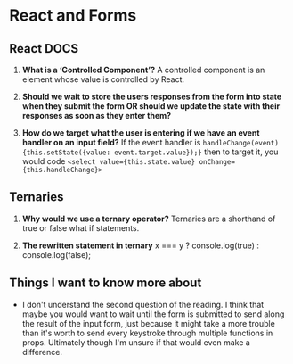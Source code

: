 # React and Forms

## React DOCS

1. **What is a ‘Controlled Component’?** A controlled component is an element whose value is controlled by React.

2. **Should we wait to store the users responses from the form into state when they submit the form OR should we update the state with their responses as soon as they enter them?**

3. **How do we target what the user is entering if we have an event handler on an input field?** If the event handler is ```handleChange(event) {this.setState({value: event.target.value});}``` then to target it, you would code ```<select value={this.state.value} onChange={this.handleChange}>```

## Ternaries

1. **Why would we use a ternary operator?** Ternaries are a shorthand of true or false what if statements.

2. **The rewritten statement in ternary** x === y ? console.log(true) : console.log(false);

## Things I want to know more about

* I don't understand the second question of the reading. I think that maybe you would want to wait until the form is submitted to send along the result of the input form, just because it might take a more trouble than it's worth to send every keystroke through multiple functions in props. Ultimately though I'm unsure if that would even make a difference. 